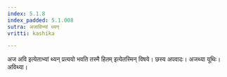 ```yaml
---
index: 5.1.8
index_padded: 5.1.008
sutra: अजाविभ्यां थ्यन्
vritti: kashika

---
```

अज अवि इत्येताभ्यां थ्यन् प्रत्ययो भवति तस्मै हितम् इत्येतस्मिन् विषये। छस्य अपवादः। अजथ्या यूथिः। अविथ्या।